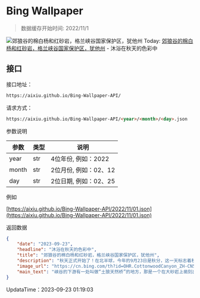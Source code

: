 # Bing Wallpaper

> 数据缓存开始时间: 2022/11/1

![郊狼谷的棉白杨和红砂岩，格兰峡谷国家保护区，犹他州](https://cn.bing.com/th?id=OHR.CottonwoodCanyon_ZH-CN5293620973_1920x1080.webp)
Today: [郊狼谷的棉白杨和红砂岩，格兰峡谷国家保护区，犹他州](https://cn.bing.com/th?id=OHR.CottonwoodCanyon_ZH-CN5293620973_1920x1080.webp) - 沐浴在秋天的色彩中

## 接口

接口地址：

```html
https://aixiu.github.io/Bing-Wallpaper-API/
```

请求方式：

```html
https://aixiu.github.io/Bing-Wallpaper-API/<year>/<month>/<day>.json
```

参数说明

| 参数 | 类型 | 说明 |
| - | - | - |
| year | str | 4位年份, 例如：2022 |
| month | str | 2位月份, 例如：02、12 |
| day | str | 2位日期, 例如：02、25 |

例如

[https://aixiu.github.io/Bing-Wallpaper-API/2022/11/01.json](https://aixiu.github.io/Bing-Wallpaper-API/2022/11/01.json)

返回数据

```json
{
    "date": "2023-09-23",
    "headline": "沐浴在秋天的色彩中",
    "title": "郊狼谷的棉白杨和红砂岩，格兰峡谷国家保护区，犹他州",
    "description": "秋天正式开始了！在北半球，今年的9月23日是秋分，这一天标志着秋天开始，太阳直射地球赤道，白昼和黑夜相等。在南半球，同样如此，但南北半球的季节是相反的，北半球秋分，南半球则是春分，正在迎接春天的到来。",
    "image_url": "https://cn.bing.com/th?id=OHR.CottonwoodCanyon_ZH-CN5293620973_1920x1080.webp",
    "main_text": "峡谷的下游有一处叫做“土狼天然桥”的地方，那是一个在大砂岩上凿刻出的小洞。再往下游走，就能看到悬崖拱门，这是峡谷北壁上的一座把壶柄式拱门。最后，在峡谷口的外面，史蒂文斯拱门高悬于埃斯卡兰特河之上，其开口大约有220英尺（67米）宽。"
}
```

UpdataTime：2023-09-23 01:19:03
